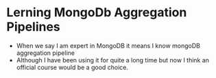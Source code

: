 # Lerning MongoDb Aggregation Pipelines

- When we say I am expert in MongoDB it means I know mongoDB aggregation pipeline
- Although I have been using it for quite a long time but now I think an official course would be a good choice.


